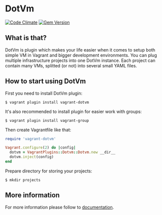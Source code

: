 # DotVm

[![Code Climate](https://codeclimate.com/github/vagrant-dotvm/vagrant-dotvm/badges/gpa.svg)](https://codeclimate.com/github/vagrant-dotvm/vagrant-dotvm)
[![Gem Version](https://badge.fury.io/rb/vagrant-dotvm.svg)](http://badge.fury.io/rb/vagrant-dotvm)

## What is that?
DotVm is plugin which makes your life easier when it comes to setup both simple VM in Vagrant and
bigger development environments. You can plug multiple infrastructure projects into one DotVm instance.
Each project can contain many VMs, splitted (or not) into several small YAML files.

## How to start using DotVm
First you need to install DotVm plugin:
```
$ vagrant plugin install vagrant-dotvm
```

It's also recommended to install plugin for easier work with groups:
```
$ vagrant plugin install vagrant-group
```

Then create Vagrantfile like that:
```ruby
require 'vagrant-dotvm'

Vagrant.configure(2) do |config|
  dotvm = VagrantPlugins::Dotvm::Dotvm.new __dir__
  dotvm.inject(config)
end
```

Prepare directory for storing your projects:
```
$ mkdir projects
```

## More information
For more information please follow to [documentation](https://github.com/vagrant-dotvm/documentation).
